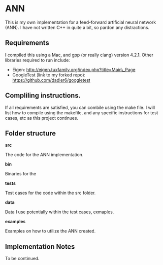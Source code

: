 # ANN
This is my own implementation for a feed-forward artificial neural network (ANN).  I have not written C++ in quite a bit, so pardon any distractions.


## Requirements

I compiled this using a Mac, and gpp (or really clang) version 4.2.1. Other libraries required to run include:

* Eigen: http://eigen.tuxfamily.org/index.php?title=Main\_Page
* GoogleTest (link to my forked repo): https://github.com/dadler6/googletest 

## Compliling instructions.

If all requirements are satisfied, you can combile using the make file.  I will list how to compile using the makefile, and any specific instructions for test cases, etc as this project continues.


## Folder structure

**src**

The code for the ANN implementation.

**bin**

Binaries for the 

**tests**

Test cases for the code within the src folder.

**data**

Data I use potentially within the test cases, exmaples.

**examples**

Examples on how to utilize the ANN created.

## Implementation Notes

To be continued.
